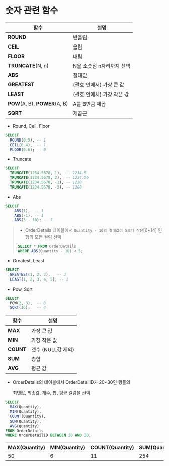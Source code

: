 # 숫자 관련 함수

| 함수                           | 설명                       |
| ------------------------------ | -------------------------- |
| **ROUND**                      | 반올림                     |
| **CEIL**                       | 올림                       |
| **FLOOR**                      | 내림                       |
| **TRUNCATE**(N, n)             | N을 소숫점 n자리까지 선택  |
| **ABS**                        | 절대값                     |
| **GREATEST**                   | (괄호 안에서) 가장 큰 값   |
| **LEAST**                      | (괄호 안에서) 가장 작은 값 |
| **POW**(A, B), **POWER**(A, B) | A를 B만큼 제곱             |
| **SQRT**                       | 제곱근                     |

- Round, Ceil, Floor

```sql
SELECT 
  ROUND(0.5), -- 1
  CEIL(0.4),  -- 1
  FLOOR(0.6); -- 0
```

- Truncate

```sql
SELECT
  TRUNCATE(1234.5678, 1),  -- 1234.5
  TRUNCATE(1234.5678, 2),  -- 1234.56
  TRUNCATE(1234.5678, -1), -- 1230
  TRUNCATE(1234.5678, -2), -- 1200
```

- Abs

```sql
SELECT
	ABS(1),  -- 1
	ABS(-1), -- 1
	ABS(3 - 10); -- 7
```

>- OrderDetails 테이블에서 `Quantity - 10의 절대값이 5보다 작은`[6~14] 인 행의 모든 컬럼 선택
>
>```sql
>SELECT * FROM OrderDetails
>WHERE ABS(Quantity - 10) < 5;
>```

- Greatest, Least

```sql
SELECT 
  GREATEST(1, 2, 3),   -- 3
  LEAST(1, 2, 3, 4, 5); -- 1
```



- Pow, Sqrt

```sql
SELECT
  POW(2, 3),  -- 8
  SQRT(16);   -- 4
```



| 함수      | 설명               |
| --------- | ------------------ |
| **MAX**   | 가장 큰 값         |
| **MIN**   | 가장 작은 값       |
| **COUNT** | 갯수 (NULL값 제외) |
| **SUM**   | 총합               |
| **AVG**   | 평균 값            |

- OrderDetails의 테이블에서 OrderDetailID가 20~30인 행들의 

  최댓값, 최솟값, 개수, 합, 평균 컬럼을 선택

```sql
SELECT
  MAX(Quantity),
  MIN(Quantity),
  COUNT(Quantity),
  SUM(Quantity),
  AVG(Quantity)
FROM OrderDetails
WHERE OrderDetailID BETWEEN 20 AND 30;
```

| MAX(Quantity) | MIN(Quantity) | COUNT(Quantity) | SUM(Quantity) | AVG(Quantity) |
| :------------ | :------------ | :-------------- | :------------ | :------------ |
| 50            | 6             | 11              | 254           | 23.0909       |

